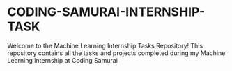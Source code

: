 # CODING-SAMURAI-INTERNSHIP-TASK
Welcome to the Machine Learning Internship Tasks Repository! This repository contains all the tasks and projects completed during my Machine Learning internship at Coding Samurai
